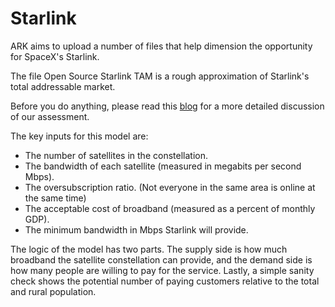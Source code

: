 # Starlink
ARK aims to upload a number of files that help dimension the opportunity for SpaceX's Starlink.

The file Open Source Starlink TAM is a rough approximation of Starlink's total addressable market.

Before you do anything, please read this [blog](www.ARK-invest.com) for a more detailed discussion of our assessment.

The key inputs for this model are: 
- The number of satellites in the constellation. 
- The bandwidth of each satellite (measured in megabits per second Mbps). 
- The oversubscription ratio. (Not everyone in the same area is online at the same time) 
- The acceptable cost of broadband (measured as a percent of monthly GDP). 
- The minimum bandwidth in Mbps Starlink will provide. 
 
The logic of the model has two parts. The supply side is how much broadband the satellite constellation can provide, and the demand side is how many people are willing to pay for the service. Lastly, a simple sanity check shows the potential number of paying customers relative to the total and rural population. 
